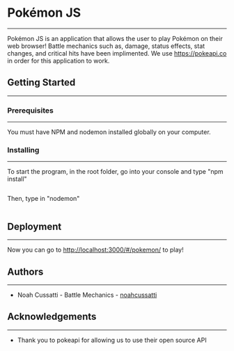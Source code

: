 # Pokémon JS #
- - - -

Pokémon JS is an application that allows the user to play Pokémon on their web browser!  Battle mechanics such as, damage, status effects, stat changes, and critical hits have been implimented.  We use <https://pokeapi.co> in order for this application to work.


## Getting Started ##
- - - -
### Prerequisites ###
- - - -

You must have NPM and nodemon installed globally on your computer.

### Installing ###
- - - -

To start the program, in the root folder, go into your console and type "npm install"

```npm install
```

Then, type in "nodemon"

```nodemon
```

## Deployment ##
- - - -

Now you can go to <http://localhost:3000/#/pokemon/> to play!


## Authors ##
- - - -

* Noah Cussatti - Battle Mechanics - [noahcussatti](https://github.com/noahcussatti)


## Acknowledgements ##
- - - -

* Thank you to pokeapi for allowing us to use their open source API